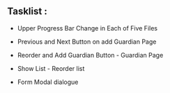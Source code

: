 ## Tasklist :
- Upper Progress Bar Change in Each of Five Files

- Previous and Next Button on add Guardian Page

- Reorder and Add Guardian Button - Guardian Page

- Show List - Reorder list 

- Form Modal dialogue
